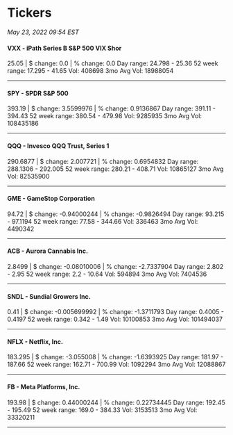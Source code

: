 # Tickers
*May 23, 2022 09:54 EST*

#### VXX - iPath Series B S&P 500 VIX Shor
25.05 | $ change: 0.0 | % change: 0.0
Day range: 24.798 - 25.36 52 week range: 17.295 - 41.65
Vol: 408698 3mo Avg Vol: 18988054

---

#### SPY - SPDR S&P 500
393.19 | $ change: 3.5599976 | % change: 0.9136867
Day range: 391.11 - 394.43 52 week range: 380.54 - 479.98
Vol: 9285935 3mo Avg Vol: 108435186

---

#### QQQ - Invesco QQQ Trust, Series 1
290.6877 | $ change: 2.007721 | % change: 0.6954832
Day range: 288.1306 - 292.005 52 week range: 280.21 - 408.71
Vol: 10865127 3mo Avg Vol: 82535900

---

#### GME - GameStop Corporation
94.72 | $ change: -0.94000244 | % change: -0.9826494
Day range: 93.215 - 97.1194 52 week range: 77.58 - 344.66
Vol: 336463 3mo Avg Vol: 4490342

---

#### ACB - Aurora Cannabis Inc.
2.8499 | $ change: -0.08010006 | % change: -2.7337904
Day range: 2.802 - 2.95 52 week range: 2.2 - 10.64
Vol: 594894 3mo Avg Vol: 7404536

---

#### SNDL - Sundial Growers Inc.
0.41 | $ change: -0.005699992 | % change: -1.3711793
Day range: 0.4005 - 0.4197 52 week range: 0.342 - 1.49
Vol: 10100853 3mo Avg Vol: 101494037

---

#### NFLX - Netflix, Inc.
183.295 | $ change: -3.055008 | % change: -1.6393925
Day range: 181.97 - 187.66 52 week range: 162.71 - 700.99
Vol: 1092294 3mo Avg Vol: 12088867

---

#### FB - Meta Platforms, Inc.
193.98 | $ change: 0.44000244 | % change: 0.22734445
Day range: 192.45 - 195.49 52 week range: 169.0 - 384.33
Vol: 3153513 3mo Avg Vol: 33320211

---

